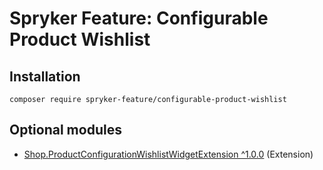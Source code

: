 # Spryker Feature: Configurable Product Wishlist



## Installation

```
composer require spryker-feature/configurable-product-wishlist
```

## Optional modules
- [Shop.ProductConfigurationWishlistWidgetExtension ^1.0.0](https://github.com/spryker-shop/product-configuration-wishlist-widget-extension) (Extension)
